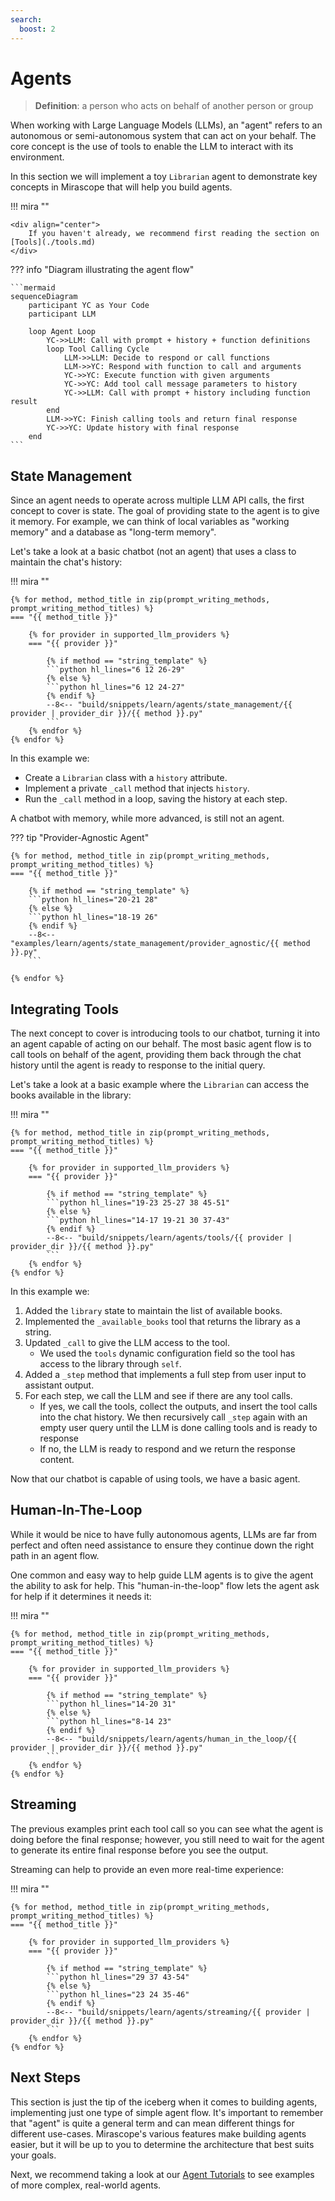 ```yaml
---
search:
  boost: 2
---
```


# Agents

> __Definition__: a person who acts on behalf of another person or group

When working with Large Language Models (LLMs), an "agent" refers to an autonomous or semi-autonomous system that can act on your behalf. The core concept is the use of tools to enable the LLM to interact with its environment.

In this section we will implement a toy `Librarian` agent to demonstrate key concepts in Mirascope that will help you build agents.

!!! mira ""

    <div align="center">
        If you haven't already, we recommend first reading the section on [Tools](./tools.md)
    </div>

??? info "Diagram illustrating the agent flow"

    ```mermaid
    sequenceDiagram
        participant YC as Your Code
        participant LLM

        loop Agent Loop
            YC->>LLM: Call with prompt + history + function definitions
            loop Tool Calling Cycle
                LLM->>LLM: Decide to respond or call functions
                LLM->>YC: Respond with function to call and arguments
                YC->>YC: Execute function with given arguments
                YC->>YC: Add tool call message parameters to history
                YC->>LLM: Call with prompt + history including function result
            end
            LLM->>YC: Finish calling tools and return final response
            YC->>YC: Update history with final response
        end
    ```

## State Management

Since an agent needs to operate across multiple LLM API calls, the first concept to cover is state. The goal of providing state to the agent is to give it memory. For example, we can think of local variables as "working memory" and a database as "long-term memory".

Let's take a look at a basic chatbot (not an agent) that uses a class to maintain the chat's history:

!!! mira ""

    {% for method, method_title in zip(prompt_writing_methods, prompt_writing_method_titles) %}
    === "{{ method_title }}"

        {% for provider in supported_llm_providers %}
        === "{{ provider }}"

            {% if method == "string_template" %}
            ```python hl_lines="6 12 26-29"
            {% else %}
            ```python hl_lines="6 12 24-27"
            {% endif %}
            --8<-- "build/snippets/learn/agents/state_management/{{ provider | provider_dir }}/{{ method }}.py"
            ```
        {% endfor %}
    {% endfor %}

In this example we:

- Create a `Librarian` class with a `history` attribute.
- Implement a private `_call` method that injects `history`.
- Run the `_call` method in a loop, saving the history at each step.

A chatbot with memory, while more advanced, is still not an agent.

??? tip "Provider-Agnostic Agent"

    {% for method, method_title in zip(prompt_writing_methods, prompt_writing_method_titles) %}
    === "{{ method_title }}"

        {% if method == "string_template" %}
        ```python hl_lines="20-21 28"
        {% else %}
        ```python hl_lines="18-19 26"
        {% endif %}
        --8<-- "examples/learn/agents/state_management/provider_agnostic/{{ method }}.py"
        ```

    {% endfor %}

## Integrating Tools

The next concept to cover is introducing tools to our chatbot, turning it into an agent capable of acting on our behalf. The most basic agent flow is to call tools on behalf of the agent, providing them back through the chat history until the agent is ready to response to the initial query.

Let's take a look at a basic example where the `Librarian` can access the books available in the library:

!!! mira ""

    {% for method, method_title in zip(prompt_writing_methods, prompt_writing_method_titles) %}
    === "{{ method_title }}"

        {% for provider in supported_llm_providers %}
        === "{{ provider }}"

            {% if method == "string_template" %}
            ```python hl_lines="19-23 25-27 38 45-51"
            {% else %}
            ```python hl_lines="14-17 19-21 30 37-43"
            {% endif %}
            --8<-- "build/snippets/learn/agents/tools/{{ provider | provider_dir }}/{{ method }}.py"
            ```
        {% endfor %}
    {% endfor %}

In this example we:

1. Added the `library` state to maintain the list of available books.
2. Implemented the `_available_books` tool that returns the library as a string.
3. Updated `_call` to give the LLM access to the tool.
    - We used the `tools` dynamic configuration field so the tool has access to the library through `self`.
4. Added a `_step` method that implements a full step from user input to assistant output.
5. For each step, we call the LLM and see if there are any tool calls.
    - If yes, we call the tools, collect the outputs, and insert the tool calls into the chat history. We then recursively call `_step` again with an empty user query until the LLM is done calling tools and is ready to response
    - If no, the LLM is ready to respond and we return the response content.

Now that our chatbot is capable of using tools, we have a basic agent.

## Human-In-The-Loop

While it would be nice to have fully autonomous agents, LLMs are far from perfect and often need assistance to ensure they continue down the right path in an agent flow.

One common and easy way to help guide LLM agents is to give the agent the ability to ask for help. This "human-in-the-loop" flow lets the agent ask for help if it determines it needs it:

!!! mira ""

    {% for method, method_title in zip(prompt_writing_methods, prompt_writing_method_titles) %}
    === "{{ method_title }}"

        {% for provider in supported_llm_providers %}
        === "{{ provider }}"

            {% if method == "string_template" %}
            ```python hl_lines="14-20 31"
            {% else %}
            ```python hl_lines="8-14 23"
            {% endif %}
            --8<-- "build/snippets/learn/agents/human_in_the_loop/{{ provider | provider_dir }}/{{ method }}.py"
            ```
        {% endfor %}
    {% endfor %}

## Streaming

The previous examples print each tool call so you can see what the agent is doing before the final response; however, you still need to wait for the agent to generate its entire final response before you see the output.

Streaming can help to provide an even more real-time experience:

!!! mira ""

    {% for method, method_title in zip(prompt_writing_methods, prompt_writing_method_titles) %}
    === "{{ method_title }}"

        {% for provider in supported_llm_providers %}
        === "{{ provider }}"

            {% if method == "string_template" %}
            ```python hl_lines="29 37 43-54"
            {% else %}
            ```python hl_lines="23 24 35-46"
            {% endif %}
            --8<-- "build/snippets/learn/agents/streaming/{{ provider | provider_dir }}/{{ method }}.py"
            ```
        {% endfor %}
    {% endfor %}

## Next Steps

This section is just the tip of the iceberg when it comes to building agents, implementing just one type of simple agent flow. It's important to remember that "agent" is quite a general term and can mean different things for different use-cases. Mirascope's various features make building agents easier, but it will be up to you to determine the architecture that best suits your goals.

Next, we recommend taking a look at our [Agent Tutorials](../tutorials/agents/web_search_agent.ipynb) to see examples of more complex, real-world agents.
